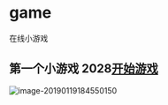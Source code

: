 # game
在线小游戏

## 第一个小游戏 2028[开始游戏](/2048/)
![image-20190119184550150](https://ws2.sinaimg.cn/large/006tNc79gy1fzc334na1hj30u00vcdjs.jpg)
